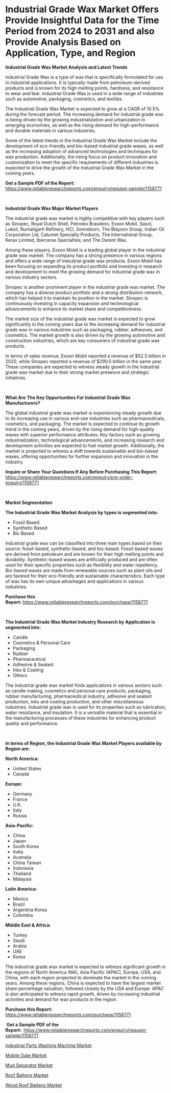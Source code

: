 <p><h1>Industrial Grade Wax Market Offers Provide Insightful Data for the Time Period from 2024 to 2031 and also Provide Analysis Based on Application, Type, and Region</h1></p><p><strong>Industrial Grade Wax Market Analysis and Latest Trends</strong></p>
<p><p>Industrial Grade Wax is a type of wax that is specifically formulated for use in industrial applications. It is typically made from petroleum-derived products and is known for its high melting points, hardness, and resistance to wear and tear. Industrial Grade Wax is used in a wide range of industries such as automotive, packaging, cosmetics, and textiles.</p><p>The Industrial Grade Wax Market is expected to grow at a CAGR of 10.5% during the forecast period. The increasing demand for industrial grade wax is being driven by the growing industrialization and urbanization in emerging economies, as well as the rising demand for high-performance and durable materials in various industries.</p><p>Some of the latest trends in the Industrial Grade Wax Market include the development of eco-friendly and bio-based industrial grade waxes, as well as the increasing adoption of advanced technologies and techniques for wax production. Additionally, the rising focus on product innovation and customization to meet the specific requirements of different industries is expected to drive the growth of the Industrial Grade Wax Market in the coming years.</p></p>
<p><strong>Get a Sample PDF of the Report:&nbsp;</strong> <a href="https://www.reliableresearchreports.com/enquiry/request-sample/1158771">https://www.reliableresearchreports.com/enquiry/request-sample/1158771</a></p>
<p>&nbsp;</p>
<p><strong>Industrial Grade Wax Major Market Players</strong></p>
<p><p>The industrial grade wax market is highly competitive with key players such as Sinopec, Royal Dutch Shell, Petroleo Brasileiro, Exxon Mobil, Sasol, Lukoil, Numaligarh Refinery, HCI, Sonneborn, The Blayson Group, Indian Oil Corporation Ltd, Calumet Specialty Products, The International Group, Kerax Limited, Iberceras Specialties, and The Darent Wax.</p><p>Among these players, Exxon Mobil is a leading global player in the industrial grade wax market. The company has a strong presence in various regions and offers a wide range of industrial grade wax products. Exxon Mobil has been focusing on expanding its product portfolio and investing in research and development to meet the growing demand for industrial grade wax in various industry sectors.</p><p>Sinopec is another prominent player in the industrial grade wax market. The company has a diverse product portfolio and a strong distribution network, which has helped it to maintain its position in the market. Sinopec is continuously investing in capacity expansion and technological advancements to enhance its market share and competitiveness.</p><p>The market size of the industrial grade wax market is expected to grow significantly in the coming years due to the increasing demand for industrial grade wax in various industries such as packaging, rubber, adhesives, and cosmetics. The market growth is also driven by the growing automotive and construction industries, which are key consumers of industrial grade wax products.</p><p>In terms of sales revenue, Exxon Mobil reported a revenue of $52.3 billion in 2020, while Sinopec reported a revenue of $290.5 billion in the same year. These companies are expected to witness steady growth in the industrial grade wax market due to their strong market presence and strategic initiatives.</p></p>
<p>&nbsp;</p>
<p><strong>What Are The Key Opportunities For Industrial Grade Wax Manufacturers?</strong></p>
<p><p>The global industrial grade wax market is experiencing steady growth due to its increasing use in various end-use industries such as pharmaceuticals, cosmetics, and packaging. The market is expected to continue its growth trend in the coming years, driven by the rising demand for high-quality waxes with superior performance attributes. Key factors such as growing industrialization, technological advancements, and increasing research and development activities are expected to fuel market growth. Additionally, the market is projected to witness a shift towards sustainable and bio-based waxes, offering opportunities for further expansion and innovation in the industry.</p></p>
<p><strong>Inquire or Share Your Questions If Any Before Purchasing This Report:</strong> <a href="https://www.reliableresearchreports.com/enquiry/pre-order-enquiry/1158771">https://www.reliableresearchreports.com/enquiry/pre-order-enquiry/1158771</a></p>
<p>&nbsp;</p>
<p><strong>Market Segmentation</strong></p>
<p><strong>The Industrial Grade Wax Market Analysis by types is segmented into:</strong></p>
<p><ul><li>Fossil Based</li><li>Synthetic Based</li><li>Bio Based</li></ul></p>
<p><p>Industrial grade wax can be classified into three main types based on their source: fossil-based, synthetic-based, and bio-based. Fossil-based waxes are derived from petroleum and are known for their high melting points and durability. Synthetic-based waxes are artificially produced and are often used for their specific properties such as flexibility and water repellency. Bio-based waxes are made from renewable sources such as plant oils and are favored for their eco-friendly and sustainable characteristics. Each type of wax has its own unique advantages and applications in various industries.</p></p>
<p><strong>Purchase this Report:&nbsp;</strong><a href="https://www.reliableresearchreports.com/purchase/1158771">https://www.reliableresearchreports.com/purchase/1158771</a></p>
<p>&nbsp;</p>
<p><strong>The Industrial Grade Wax Market Industry Research by Application is segmented into:</strong></p>
<p><ul><li>Candle</li><li>Cosmetics & Personal Care</li><li>Packaging</li><li>Rubber</li><li>Pharmaceutical</li><li>Adhesive & Sealant</li><li>Inks & Coating</li><li>Others</li></ul></p>
<p><p>The industrial grade wax market finds applications in various sectors such as candle making, cosmetics and personal care products, packaging, rubber manufacturing, pharmaceutical industry, adhesive and sealant production, inks and coating production, and other miscellaneous industries. Industrial grade wax is used for its properties such as lubrication, water resistance, and insulation. It is a versatile material that is essential in the manufacturing processes of these industries for enhancing product quality and performance.</p></p>
<p>&nbsp;</p>
<p><strong>In terms of Region, the Industrial Grade Wax Market Players available by Region are:</strong></p>
<p>
    <p> <strong> North America: </strong>
        <ul>
            <li>United States</li>
            <li>Canada</li>
        </ul>
        </p> 
    <p> <strong> Europe: </strong>
        <ul>
            <li>Germany</li>
            <li>France</li>
            <li>U.K.</li>
            <li>Italy</li>
            <li>Russia</li>
        </ul>
        </p> 
    <p> <strong> Asia-Pacific: </strong>
        <ul>
            <li>China</li>
            <li>Japan</li>
            <li>South Korea</li>
            <li>India</li>
            <li>Australia</li>
            <li>China Taiwan</li>
            <li>Indonesia</li>
            <li>Thailand</li>
            <li>Malaysia</li>
        </ul>
        </p> 
    <p> <strong> Latin America: </strong>
        <ul>
            <li>Mexico</li>
            <li>Brazil</li>
            <li>Argentina Korea</li>
            <li>Colombia</li>
        </ul>
        </p> 
    <p> <strong> Middle East & Africa: </strong>
        <ul>
            <li>Turkey</li>
            <li>Saudi</li>
            <li>Arabia</li>
            <li>UAE</li>
            <li>Korea</li>
        </ul>
    </p>
    </p>
<p><p>The industrial grade wax market is expected to witness significant growth in the regions of North America (NA), Asia Pacific (APAC), Europe, USA, and China, with each region projected to dominate the market in the coming years. Among these regions, China is expected to have the largest market share percentage valuation, followed closely by the USA and Europe. APAC is also anticipated to witness rapid growth, driven by increasing industrial activities and demand for wax products in the region.</p></p>
<p><strong>Purchase this Report: </strong><a href="https://www.reliableresearchreports.com/purchase/1158771">https://www.reliableresearchreports.com/purchase/1158771</a></p>
<p>&nbsp;<strong>Get a Sample PDF of the Report:&nbsp;&nbsp;</strong><a href="https://www.reliableresearchreports.com/enquiry/request-sample/1158771">https://www.reliableresearchreports.com/enquiry/request-sample/1158771</a></p>
<p><strong></strong></p>
<p><p><a href="https://medium.com/@gabriellemcgrath66/industrial-parts-washing-machine-market-comprehensive-assessment-by-type-application-and-4d18adf43f17">Industrial Parts Washing Machine Market</a></p><p><a href="https://medium.com/@gabriellemcgrath66/mobile-gate-market-size-and-market-trends-complete-industry-overview-2024-to-2031-000a890b03a4">Mobile Gate Market</a></p><p><a href="https://medium.com/@gabriellemcgrath66/mud-separator-market-size-and-market-trends-complete-industry-overview-2024-to-2031-730bfb1ae97a">Mud Separator Market</a></p><p><a href="https://medium.com/@gabriellemcgrath66/roof-battens-market-competitive-analysis-market-trends-and-forecast-to-2031-7a5f8735aa24">Roof Battens Market</a></p><p><a href="https://medium.com/@chiragreportprime3/wood-roof-battens-market-furnishes-information-on-market-share-market-trends-and-market-growth-ff016cf4bb3f">Wood Roof Battens Market</a></p></p>